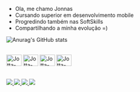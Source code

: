 - Ola, me chamo Jonnas
- Cursando superior em desenvolvimento mobile
- Progredindo também nas SoftSkills
- Compartilhando a minha evolução =)

![Anurag's GitHub stats](https://github-readme-stats.vercel.app/api?username=jonnasdev&theme=midnight-purple&show_icons=true)

<div style="display: inline_block"><br>
  
  <img align="center" alt="Jotta-JAVA" height="30" width="40" src="https://cdn.jsdelivr.net/gh/devicons/devicon/icons/java/java-original.svg"/>
    <img align="center" alt="Jotta-MYSQL" height="30" width="40" src="https://cdn.jsdelivr.net/gh/devicons/devicon/icons/mysql/mysql-original.svg"/>
    <img align="center" alt="Jotta-HTML" height="30" width="40" src="https://cdn.jsdelivr.net/gh/devicons/devicon/icons/html5/html5-original.svg"/>
    <img align="center" alt="Jotta-CSS" height="30" width="40" src="https://cdn.jsdelivr.net/gh/devicons/devicon/icons/css3/css3-original.svg"/>


</div>
<br>
<br>
<div>
<a href="https://wa.me/5584981782346" target="_blank"> <img src="https://img.shields.io/badge/WhatsApp-25D366?style=for-the-badge&logo=whatsapp&logoColor=white" target="_blank"> </a>
<a href="https://www.instagram.com/jotta_dev/" target="_blank"> <img src="https://img.shields.io/badge/Instagram-E4405F?style=for-the-badge&logo=instagram&logoColor=white" target="_blank"> </a>  
<a href="[https://github.com/JonnasDev](https://www.linkedin.com/in/jonnasdev/)" target="_blank"> <img src="https://img.shields.io/badge/LinkedIn-0077B5?style=for-the-badge&logo=linkedin&logoColor=white" target="_blank"> </a>
<a href="queopsbr00013@gmail.com" target="_blank"> <img src="https://img.shields.io/badge/Gmail-D14836?style=for-the-badge&logo=gmail&logoColor=white" target="_blank"> </a>
</div>



